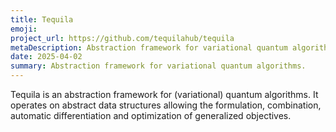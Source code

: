 ```yaml
---
title: Tequila
emoji: 
project_url: https://github.com/tequilahub/tequila
metaDescription: Abstraction framework for variational quantum algorithms.
date: 2025-04-02
summary: Abstraction framework for variational quantum algorithms.
---
```


Tequila is an abstraction framework for (variational) quantum algorithms. It operates on abstract data structures allowing the formulation, combination, automatic differentiation and optimization of generalized objectives.